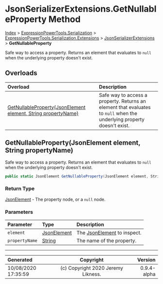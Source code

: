 ﻿# JsonSerializerExtensions.GetNullableProperty Method

[Index](../index.md) > [ExpressionPowerTools.Serialization](ExpressionPowerTools.Serialization.a.md) > [ExpressionPowerTools.Serialization.Extensions](ExpressionPowerTools.Serialization.Extensions.n.md) > [JsonSerializerExtensions](ExpressionPowerTools.Serialization.Extensions.JsonSerializerExtensions.cs.md) > **GetNullableProperty**

Safe way to access a property. Returns an element that evaluates to `null` when the underlying property doesn't exist.

## Overloads

| Overload | Description |
| :-- | :-- |
| [GetNullableProperty(JsonElement element, String propertyName)](#getnullablepropertyjsonelement-element-string-propertyname) | Safe way to access a property. Returns an element that evaluates to `null` when the underlying property doesn't exist. |
## GetNullableProperty(JsonElement element, String propertyName)

Safe way to access a property. Returns an element that evaluates to `null` when the underlying property doesn't exist.

```csharp
public static JsonElement GetNullableProperty(JsonElement element, String propertyName)
```

### Return Type

 [JsonElement](https://docs.microsoft.com/dotnet/api/system.text.json.jsonelement)  - The property node, or a `null` node.

### Parameters

| Parameter | Type | Description |
| :-- | :-- | :-- |
| `element` | [JsonElement](https://docs.microsoft.com/dotnet/api/system.text.json.jsonelement) | The [JsonElement](https://docs.microsoft.com/dotnet/api/system.text.json.jsonelement) to inspect. |
| `propertyName` | [String](https://docs.microsoft.com/dotnet/api/system.string) | The name of the property. |



---

| Generated | Copyright | Version |
| :-- | :-: | --: |
| 10/08/2020 17:35:59 | (c) Copyright 2020 Jeremy Likness. | 0.9.4-alpha |
